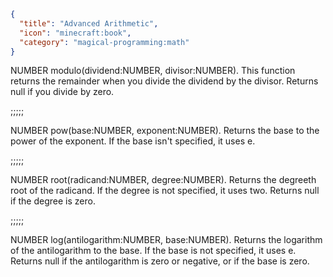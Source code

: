 ```json
{
  "title": "Advanced Arithmetic",
  "icon": "minecraft:book",
  "category": "magical-programming:math"
}
```
NUMBER modulo(dividend:NUMBER, divisor:NUMBER). This function returns the remainder when you divide the dividend by the divisor. Returns null if you divide by zero.

;;;;;

NUMBER pow(base:NUMBER, exponent:NUMBER). Returns the base to the power of the exponent. If the base isn't specified, it uses e.

;;;;;

NUMBER root(radicand:NUMBER, degree:NUMBER). Returns the degreeth root of the radicand. If the degree is not specified, it uses two. Returns null if the degree is zero.

;;;;;

NUMBER log(antilogarithm:NUMBER, base:NUMBER). Returns the logarithm of the antilogarithm to the base. If the base is not specified, it uses e. Returns null if the antilogarithm is zero or negative, or if the base is zero.
